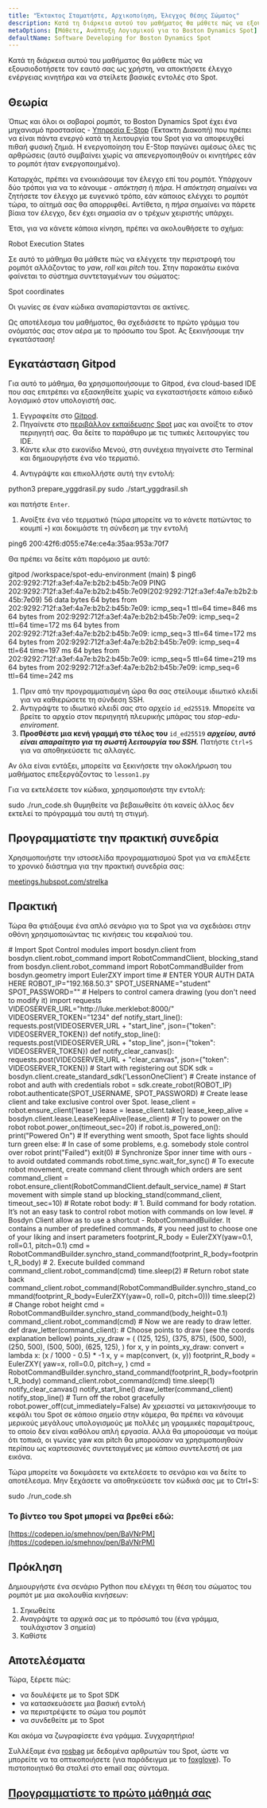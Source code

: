 ```yaml
---
title: "Έκτακτος Σταματήστε, Αρχικοποίηση, Έλεγχος Θέσης Σώματος"
description: Κατά τη διάρκεια αυτού του μαθήματος θα μάθετε πώς να εξουσιοδοτήσετε τον εαυτό σας ως χρήστη, να αποκτήσετε έλεγχο ενέργειας κινητήρα και να στείλετε βασικές εντολές στο Spot.
metaOptions: [Μάθετε, Ανάπτυξη Λογισμικού για το Boston Dynamics Spot]
defaultName: Software Developing for Boston Dynamics Spot
---
```


<RoboAcademyText fWeight="500">
Κατά τη διάρκεια αυτού του μαθήματος θα μάθετε πώς να εξουσιοδοτήσετε τον εαυτό σας ως χρήστη, να αποκτήσετε έλεγχο ενέργειας κινητήρα και να στείλετε βασικές εντολές στο Spot.
</RoboAcademyText>

## Θεωρία

Όπως και όλοι οι σοβαροί ρομπότ, το Boston Dynamics Spot έχει ένα μηχανισμό προστασίας - [Υπηρεσία E-Stop](https://dev.bostondynamics.com/docs/concepts/estop_service) (Έκτακτη Διακοπή) που πρέπει να είναι πάντα ενεργό κατά τη λειτουργία του Spot για να αποφευχθεί πιθαή φυσική ζημιά. Η ενεργοποίηση του E-Stop παγώνει αμέσως όλες τις αρθρώσεις (αυτό συμβαίνει χωρίς να απενεργοποιηθούν οι κινητήρες εάν το ρομπότ ήταν ενεργοποιημένο).

Καταρχάς, πρέπει να ενοικιάσουμε τον έλεγχο επί του ρομπότ. Υπάρχουν δύο τρόποι για να το κάνουμε - *απόκτηση* ή *πήρα*. Η *απόκτηση* σημαίνει να ζητήσετε τον έλεγχο με ευγενικό τρόπο, εάν κάποιος ελέγχει το ρομπότ τώρα, το αίτημά σας θα απορριφθεί. Αντίθετα, η *πήρα* σημαίνει να πάρετε βίαια τον έλεγχο, δεν έχει σημασία αν ο τρέχων χειριστής υπάρχει.

Έτσι, για να κάνετε κάποια κίνηση, πρέπει να ακολουθήσετε το σχήμα:

<LessonImages src="boston-dynamics-spot/e_stop_scheme.png" alt="Καταστάσεις Εκτέλεσης Ρομπότ" imageClasses="mb"/>

Robot Execution States

Σε αυτό το μάθημα θα μάθετε πώς να ελέγχετε την περιστροφή του ρομπότ αλλάζοντας το *yaw*, *roll* και *pitch* του. Στην παρακάτω εικόνα φαίνεται το σύστημα συντεταγμένων του σώματος:

<LessonImages src="boston-dynamics-spot/spot_coords.png" alt="Συντεταγμένες Spot" imageClasses="mb"/>

Spot coordinates

<RoboAcademyText fWeight="300" fSize="90%">
Οι γωνίες σε έναν κώδικα αναπαρίστανται σε ακτίνες.
</RoboAcademyText>

Ως αποτέλεσμα του μαθήματος, θα σχεδιάσετε το πρώτο γράμμα του ονόματός σας στον αέρα με το πρόσωπο του Spot. Ας ξεκινήσουμε την εγκατάσταση!

## Εγκατάσταση Gitpod

Για αυτό το μάθημα, θα χρησιμοποιήσουμε το Gitpod, ένα cloud-based IDE που σας επιτρέπει να εξασκηθείτε χωρίς να εγκαταστήσετε κάποιο ειδικό λογισμικό στον υπολογιστή σας.

1. Εγγραφείτε στο [Gitpod](https://gitpod.io/).
2. Πηγαίνετε στο [περιβάλλον εκπαίδευσης Spot](https://gitpod.io/#github.com/merklebot/spot-edu-environment) μας και ανοίξτε το στον περιηγητή σας. Θα δείτε το παράθυρο με τις τυπικές λειτουργίες του IDE. 
3. Κάντε κλικ στο εικονίδιο Μενού, στη συνέχεια πηγαίνετε στο Terminal και δημιουργήστε ένα νέο τερματιό.

<LessonImages src="boston-dynamics-spot/gitpod_terminal.png" alt="terminal" imageClasses="mb"/>
    
    
4. Αντιγράψτε και επικολλήστε αυτή την εντολή:

<LessonCodeWrapper language="bash" codeClass="big-code">
python3 prepare_yggdrasil.py
sudo ./start_yggdrasil.sh

</LessonCodeWrapper>

και πατήστε `Enter`.

1. Ανοίξτε ένα νέο τερματικό (τώρα μπορείτε να το κάνετε πατώντας το κουμπί `+`) και δοκιμάστε τη σύνδεση με την εντολή

<LessonCodeWrapper language="bash" codeClass="big-code">
ping6 200:42f6:d055:e74e:ce4a:35aa:953a:70f7

</LessonCodeWrapper>

Θα πρέπει να δείτε κάτι παρόμοιο με αυτό:

<LessonCodeWrapper language="bash" codeClass="big-code">
gitpod /workspace/spot-edu-environment (main) $ ping6 202:9292:712f:a3ef:4a7e:b2b2:b45b:7e09
PING 202:9292:712f:a3ef:4a7e:b2b2:b45b:7e09(202:9292:712f:a3ef:4a7e:b2b2:b45b:7e09) 56 data bytes
64 bytes from 202:9292:712f:a3ef:4a7e:b2b2:b45b:7e09: icmp_seq=1 ttl=64 time=846 ms
64 bytes from 202:9292:712f:a3ef:4a7e:b2b2:b45b:7e09: icmp_seq=2 ttl=64 time=172 ms
64 bytes from 202:9292:712f:a3ef:4a7e:b2b2:b45b:7e09: icmp_seq=3 ttl=64 time=172 ms
64 bytes from 202:9292:712f:a3ef:4a7e:b2b2:b45b:7e09: icmp_seq=4 ttl=64 time=197 ms
64 bytes from 202:9292:712f:a3ef:4a7e:b2b2:b45b:7e09: icmp_seq=5 ttl=64 time=219 ms
64 bytes from 202:9292:712f:a3ef:4a7e:b2b2:b45b:7e09: icmp_seq=6 ttl=64 time=242 ms

</LessonCodeWrapper>

1. Πριν από την προγραμματισμένη ώρα θα σας στείλουμε ιδιωτικό κλειδί για να καθιερώσετε τη σύνδεση SSH.
2. Αντιγράψτε το ιδιωτικό κλειδί σας στο αρχείο `id_ed25519`. Μπορείτε να βρείτε το αρχείο στον περιηγητή πλευρικής μπάρας του *stop-edu-enviroment*.
3. **Προσθέστε μια κενή γραμμή στο τέλος του** `id_ed25519` ***αρχείου, αυτό είναι απαραίτητο για τη σωστή λειτουργία του SSH.*** Πατήστε `Ctrl+S` για να αποθηκεύσετε τις αλλαγές.

Αν όλα είναι εντάξει, μπορείτε να ξεκινήσετε την ολοκλήρωση του μαθήματος επεξεργάζοντας το `lesson1.py`

Για να εκτελέσετε τον κώδικα, χρησιμοποιήστε την εντολή:


<LessonCodeWrapper language="bash">
sudo ./run_code.sh

</LessonCodeWrapper>


<RoboAcademyText fWeight="700" fStyle="normal">
Θυμηθείτε να βεβαιωθείτε ότι κανείς άλλος δεν εκτελεί το πρόγραμμά του αυτή τη στιγμή.
</RoboAcademyText>


## Προγραμματίστε την πρακτική συνεδρία

Χρησιμοποιήστε την ιστοσελίδα προγραμματισμού Spot για να επιλέξετε το χρονικό διάστημα για την πρακτική συνεδρία σας:

[meetings.hubspot.com/strelka](https://meetings.hubspot.com/strelka)

## Πρακτική

Τώρα θα φτιάξουμε ένα απλό σενάριο για το Spot για να σχεδιάσει στην οθόνη χρησιμοποιώντας τις κινήσεις του κεφαλιού του. 

<LessonCodeWrapper language="python" codeClass="big-code">
# Import Spot Control modules
import bosdyn.client
from bosdyn.client.robot_command import RobotCommandClient, blocking_stand
from bosdyn.client.robot_command import RobotCommandBuilder
from bosdyn.geometry import EulerZXY
import time
# ENTER YOUR AUTH DATA HERE
ROBOT_IP="192.168.50.3"
SPOT_USERNAME="student"
SPOT_PASSWORD=""
# Helpers to control camera drawing (you don't need to modify it)
import requests
VIDEOSERVER_URL="http://luke.merklebot:8000/"
VIDEOSERVER_TOKEN="1234"
def notify_start_line():
  requests.post(VIDEOSERVER_URL + "start_line", json={"token": VIDEOSERVER_TOKEN})
def notify_stop_line():
  requests.post(VIDEOSERVER_URL + "stop_line", json={"token": VIDEOSERVER_TOKEN})
def notify_clear_canvas():
    requests.post(VIDEOSERVER_URL + "clear_canvas", json={"token": VIDEOSERVER_TOKEN})
# Start with registering out SDK
sdk = bosdyn.client.create_standard_sdk('LessonOneClient')
# Create instance of robot and auth with credentials
robot = sdk.create_robot(ROBOT_IP)
robot.authenticate(SPOT_USERNAME, SPOT_PASSWORD)
# Create lease client and take exclusive control over Spot.  
lease_client = robot.ensure_client('lease')
lease = lease_client.take()
lease_keep_alive = bosdyn.client.lease.LeaseKeepAlive(lease_client)
# Try to power on the robot
robot.power_on(timeout_sec=20)
if robot.is_powered_on():
    print("Powered On")
		# If everything went smooth, Spot face lights should turn green
else:
		# In case of some problems, e.g. somebody stole control over robot
    print("Failed")
    exit(0)
# Synchronize Spor inner time with ours - to avoid outdated commands
robot.time_sync.wait_for_sync()
# To execute robot movement, create command client through which orders are sent
command_client = robot.ensure_client(RobotCommandClient.default_service_name)
# Start movement with simple stand up
blocking_stand(command_client, timeout_sec=10)
# Rotate robot body:
#  1. Build command for body rotation. It’s not an easy task to control robot motion with commands on low level. 
#     Bosdyn Client allow as to use a shortcut - RobotCommandBuilder. It contains a number of predefined commands, 
#     you need just to choose one of your liking and insert parameters
footprint_R_body = EulerZXY(yaw=0.1, roll=0.1, pitch=0.1)
cmd = RobotCommandBuilder.synchro_stand_command(footprint_R_body=footprint_R_body)
#  2. Execute builded command
command_client.robot_command(cmd)
time.sleep(2)
# Return robot state back
command_client.robot_command(RobotCommandBuilder.synchro_stand_command(footprint_R_body=EulerZXY(yaw=0, roll=0, pitch=0)))
time.sleep(2)
# Change robot height
cmd = RobotCommandBuilder.synchro_stand_command(body_height=0.1)
command_client.robot_command(cmd)
# Now we are ready to draw letter. 
def draw_letter(command_client):
		# Choose points to draw (see the coords explanation bellow)
    points_xy_draw = (
        (125, 125),
        (375, 875),
        (500, 500),
        (250, 500),
        (500, 500),
        (625, 125),
    )
    for x, y in points_xy_draw:
        convert = lambda x: (x / 1000 - 0.5) * -1
        x, y = map(convert, (x, y))
        footprint_R_body = EulerZXY(
            yaw=x, 
            roll=0.0, 
            pitch=y,
        )
        cmd = RobotCommandBuilder.synchro_stand_command(footprint_R_body=footprint_R_body)
        command_client.robot_command(cmd)
        time.sleep(1)
notify_clear_canvas()
notify_start_line()
draw_letter(command_client)
notify_stop_line()
# Turn off the robot gracefully
robot.power_off(cut_immediately=False)

</LessonCodeWrapper>

<RoboAcademyText fWeight="300" fSize="90%">
Αν χρειαστεί να μετακινήσουμε το κεφάλι του Spot σε κάποιο σημείο στην κάμερα, θα πρέπει να κάνουμε μερικούς μεγάλους υπολογισμούς με πολλές μη γραμμικές παραμέτρους, το οποίο δεν είναι καθόλου απλή εργασία. Αλλά θα μπορούσαμε να πούμε ότι τοπικά, οι γωνίες yaw και pitch θα μπορούσαν να χρησιμοποιηθούν περίπου ως καρτεσιανές συντεταγμένες με κάποιο συντελεστή σε μια εικόνα.
</RoboAcademyText>


<LessonImages src="boston-dynamics-spot/cartesian.jpeg" alt="spot" imageClasses="mb"/>

Τώρα μπορείτε να δοκιμάσετε να εκτελέσετε το σενάριο και να δείτε το αποτέλεσμα. Μην ξεχάσετε να αποθηκεύσετε τον κώδικά σας με το Ctrl+S:

<LessonCodeWrapper language="bash">
sudo ./run_code.sh
</LessonCodeWrapper>


### Το βίντεο του Spot μπορεί να βρεθεί εδώ:
[https://codepen.io/smehnov/pen/BaVNrPM](https://codepen.io/smehnov/pen/BaVNrPM)


## Πρόκληση
Δημιουργήστε ένα σενάριο Python που ελέγχει τη θέση του σώματος του ρομπότ με μια ακολουθία κινήσεων:

1. Σηκωθείτε
2. Αναγράψτε τα αρχικά σας με το πρόσωπό του (ένα γράμμα, τουλάχιστον 3 σημεία)
3. Καθίστε

## Αποτελέσματα

Τώρα, ξέρετε πώς:

- να δουλέψετε με το Spot SDK
- να κατασκευάσετε μια βασική εντολή
- να περιστρέψετε το σώμα του ρομπότ
- να συνδεθείτε με το Spot

Και ακόμα να ζωγραφίσετε ένα γράμμα. Συγχαρητήρια!


<RoboAcademyText fWeight="500">

Συλλέξαμε ένα [rosbag](http://wiki.ros.org/rosbag) με δεδομένα αρθρωτών του Spot, ώστε να μπορείτε να τα οπτικοποιήσετε (για παράδειγμα με το [foxglove](https://www.notion.so/Lesson-1-Emergency-Stop-Initialization-Body-Position-Control-4ccf6316330d4680ab1bb571b2b788d5)). Το πιστοποιητικό θα σταλεί στο email σας σύντομα.

</RoboAcademyText> 


## [Προγραμματίστε το πρώτο μάθημά σας](https://meetings.hubspot.com/strelka)